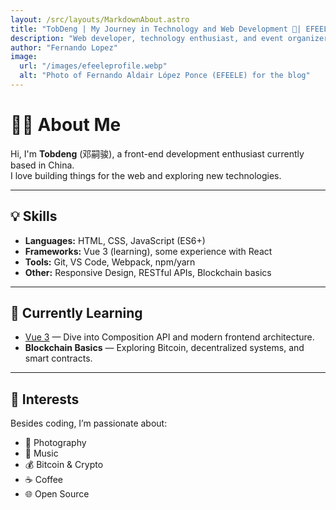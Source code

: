 ```yaml
---
layout: /src/layouts/MarkdownAbout.astro
title: "TobDeng | My Journey in Technology and Web Development 🚀| EFEELE"
description: "Web developer, technology enthusiast, and event organizer. From my beginnings in development to creating communities and impactful projects, here I share my journey, experiences, and learnings. 🚀☕"
author: "Fernando Lopez"
image:
  url: "/images/efeeleprofile.webp"
  alt: "Photo of Fernando Aldair López Ponce (EFEELE) for the blog"
---
```


# 👨‍💻 About Me

Hi, I'm **Tobdeng** (邓嗣骏), a front-end development enthusiast currently based in China.  
I love building things for the web and exploring new technologies.

---

## 💡 Skills

- **Languages:** HTML, CSS, JavaScript (ES6+)
- **Frameworks:** Vue 3 (learning), some experience with React
- **Tools:** Git, VS Code, Webpack, npm/yarn
- **Other:** Responsive Design, RESTful APIs, Blockchain basics

---

## 🔧 Currently Learning

- [Vue 3](https://vuejs.org/) — Dive into Composition API and modern frontend architecture.
- **Blockchain Basics** — Exploring Bitcoin, decentralized systems, and smart contracts.

---

## 🎯 Interests

Besides coding, I’m passionate about:

- 📸 Photography
- 🎵 Music
- 💰 Bitcoin & Crypto
- ☕ Coffee
- 🌐 Open Source